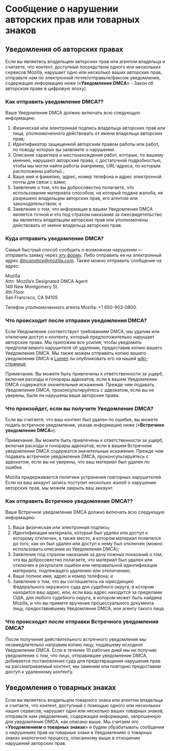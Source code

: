 # Сообщение о нарушении авторских прав или товарных знаков

## Уведомления об авторских правах

Если вы являетесь владельцем авторских прав или агентом владельца и считаете, что контент, доступный посредством одного или нескольких сервисов Mozilla, нарушает одно или несколько ваших авторских прав, отправьте нам по электронной почте/отправьте/факсом уведомление, содержащее информацию ниже («**Уведомление DMCA**» - Закон об авторском праве в цифровую эпоху).

### Как отправить уведомление DMCA??

Ваше Уведомление DMCA должно включать всю следующую информацию:

1. Физическая или электронная подпись владельца авторских прав или лица, уполномоченного действовать от имени владельца авторских прав;
2. Идентификатор защищенной авторским правом работы или работ, по поводу которых вы заявляете о нарушении.
3. Описание характера и местонахождения работ, которые, по вашему мнению, нарушают авторские права, с достаточной подробностью, чтобы мы могли найти работы (например, URL-адреса, по которым расположены работы).;
4. Ваше имя и фамилию, адрес, номер телефона и адрес электронной почты для связи с вами;
5. Заявление о том, что вы добросовестно полагаете, что использование материала способом, на который подана жалоба, не разрешено владельцем авторских прав, его агентом или законодательством; и
6. Заявление о том, что информация в вашем Уведомлении DMCA является точной и что под страхом наказания за лжесвидетельство вы являетесь владельцем авторских прав или уполномочены действовать от имени владельца авторских прав.

### Куда отправить уведомление DMCA?

Самый быстрый способ сообщить о возможном нарушении — отправить заявку через [эту форму](https://report.mozilla.com/infringement-form). Либо отправить ее на электронный адрес [dmcanotice@mozilla.com](mailto:dmcanotice@mozilla.com). Также можно отправить сообщение на адрес:

Mozilla  
Attn: Mozilla’s Designated DMCA Agent  
149 New Montgomery St.  
4th Floor  
San Francisco, CA 94105  

Телефон уполномоченного агента Mozilla: +1 650-903-0800.

### Что происходит после отправки уведомления DMCA?

Если Уведомление соответствует требованиям DMCA, мы удалим или отключим доступ к контенту, который предположительно нарушает авторские права. Мы приложим все усилия, чтобы уведомить предполагаемого нарушителя об удалении, предоставив копию вашего Уведомления DMCA. Мы также можем отправить копию вашего уведомления DMCA в [Lumen](https://lumendatabase.org/) ли опубликовать его на нашей [wiki-странице](https://wiki.mozilla.org/Legal/Infringement_Notices).

Примечание. Вы можете быть привлечены к ответственности за ущерб, включая расходы и гонорары адвокатов, если в вашем Уведомлении DMCA содержатся значительные искажения. Прежде чем подавать Уведомление DMCA, проконсультируйтесь с адвокатом, если вы не уверены, были ли нарушены ваши авторские права.

### Что произойдет, если вы получите Уведомление DMCA?

Если вы считаете, что ваш контент был удален по ошибке, вы можете подать встречное уведомление, указав информацию ниже («**Встречное уведомление DMCA**»).

Примечание. Вы можете быть привлечены к ответственности за ущерб, включая расходы и гонорары адвокатов, если в вашем Встречном уведомлении DMCA содержатся значительные искажения. Прежде чем подавать встречное уведомление DMCA, проконсультируйтесь с адвокатом, если вы не уверены, что ваш материал был удален по ошибке.

Mozilla придерживается политики устранения повторных нарушителей. Если на ваш аккаунт запись поступит несколько жалоб о нарушении авторских прав, мы можем закрыть ваш аккаунт.

### Как отправить Встречное уведомление DMCA??

Ваше Встречное уведомление DMCA должно включать всю следующую информацию:

1. Ваша физическая или электронная подпись;
2. Идентификация материала, который был удален или доступ к которому отключен, а также место, в котором материал появлялся до того, как он был удален или доступ к нему был отключен (можно использовать описание из Уведомления DMCA);
3. Заявление под страхом наказания за дачу ложных показаний о том, что вы добросовестно полагаете, что материал был удален или отключен в результате ошибки или неправильной идентификации материала, подлежащего удалению или отключению;
4. Ваше полное имя, адрес и номер телефона; и
5. Заявление о том, что вы соглашаетесь на юрисдикцию Федерального окружного суда для судебного округа, в котором находится ваш адрес, или, если ваш адрес находится за пределами США, для любого судебного округа, в котором может быть найдена Mozilla, и что вы примете вручение процессуального документа лицу, предоставившему Уведомление DMCA, или агенту такого лица.

### Что происходит после отправки Встречного уведомления DMCA?

После получения действительного встречного уведомления мы незамедлительно направим копию лицу, подавшему исходное Уведомление DMCA. Если в течение 10 рабочих дней мы не получим уведомление о том, что лицо, отправившее уведомление DMCA, добивается постановления суда для предотвращения нарушения прав на рассматриваемый контент, мы заменим или повторно предоставим доступ к удаленному контенту.

## Уведомления о товарных знаках

Если вы являетесь владельцем товарного знака или агентом владельца и считаете, что контент, доступный с помощью одного или нескольких наших сервисов, нарушает один или несколько ваших товарных знаков, отправьте нам уведомление, содержащее информацию, запрошенную для уведомления DMCA, как описано выше. Мы считаем это «**Уведомлением о товарных знаках**» и будем обрабатывать сообщения о нарушениях прав на товарные знаки в Уведомлениях о товарных знаках аналогично процессу, описанному выше в отношении нарушений авторских прав.
